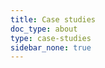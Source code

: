 ```yaml
---
title: Case studies
doc_type: about
type: case-studies
sidebar_none: true
---
```


[comment]: <> (To add yourself as an Istio user, please see https://github.com/istio/community/blob/master/CONTRIBUTING.md#tell-the-world-youre-using-istio.)
